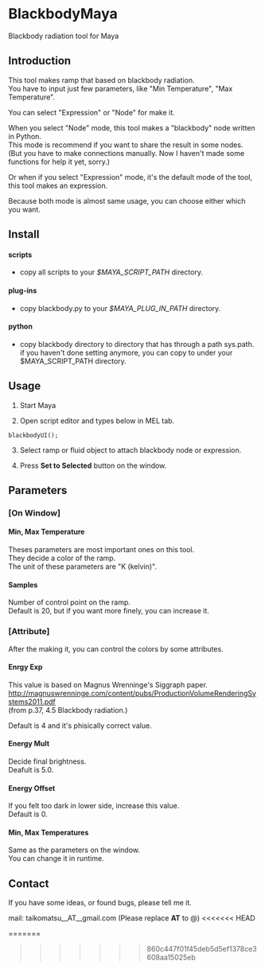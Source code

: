 BlackbodyMaya
=============

Blackbody radiation tool for Maya


Introduction
------------

This tool makes ramp that based on blackbody radiation.  
You have to input just few parameters, like "Min Temperature", "Max Temperature".  

You can select "Expression" or "Node" for make it.  

When you select "Node" mode, this tool makes a "blackbody" node written in Python.  
This mode is recommend if you want to share the result in some nodes.  
(But you have to make connections manually. Now I haven't made some functions for help it yet, sorry.)  

Or when if you select "Expression" mode, it's the default mode of the tool,  
this tool makes an expression.  

Because both mode is almost same usage, you can choose either which you want.  



Install
-------

#### scripts
 - copy all scripts to your *$MAYA_SCRIPT_PATH* directory.

#### plug-ins
 - copy blackbody.py to your *$MAYA_PLUG_IN_PATH* directory.

#### python
 - copy blackbody directory to directory that has through a path sys.path.  
   if you haven't done setting anymore, you can copy to under your $MAYA_SCRIPT_PATH directory.



Usage
-----

1. Start Maya

2. Open script editor and types below in MEL tab.

  `blackbodyUI();`

3. Select ramp or fluid object to attach blackbody node or expression.

4. Press __Set to Selected__ button on the window.



Parameters
----------

### [On Window]

#### Min, Max Temperature
Theses parameters are most important ones on this tool.  
They decide a color of the ramp.  
The unit of these parameters are "K (kelvin)".  

#### Samples
Number of control point on the ramp.  
Default is 20, but if you want more finely, you can increase it.  


### [Attribute]

After the making it, you can control the colors by some attributes.


#### Enrgy Exp
This value is based on Magnus Wrenninge's Siggraph paper.  
http://magnuswrenninge.com/content/pubs/ProductionVolumeRenderingSystems2011.pdf  
(from p.37, 4.5 Blackbody radiation.)  

Default is 4 and it's phisically correct value.  

#### Energy Mult
Decide final brightness.  
Deafult is 5.0.

#### Energy Offset
If you felt too dark in lower side, increase this value.  
Default is 0.  

#### Min, Max Temperatures
Same as the parameters on the window.  
You can change it in runtime.


Contact
-------
If you have some ideas, or found bugs, please tell me it.

mail: taikomatsu__AT__gmail.com
(Please replace __AT__ to @)
<<<<<<< HEAD

=======
>>>>>>> 860c447f01f45deb5d5ef1378ce3608aa15025eb

